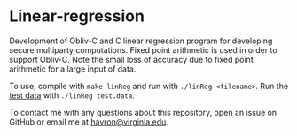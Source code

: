 # Linear-regression
Development of Obliv-C and C linear regression program for developing secure multiparty computations. Fixed point arithmetic is used in order to support Obliv-C. Note the small loss of accuracy due to fixed point arithmetic for a large input of data.

To use, compile with `make linReg` and run with `./linReg <filename>`. 
Run the [test data](test.data) with `./linReg test.data`.

To contact me with any questions about this repository, open an issue on GitHub or email me at havron@virginia.edu.